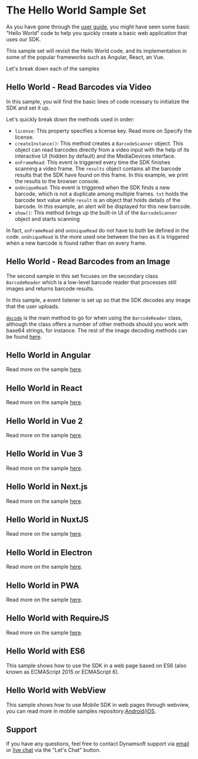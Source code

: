 # The Hello World Sample Set

As you have gone through the [user guide](https://www.dynamsoft.com/barcode-reader/programming/javascript/user-guide/?ver=latest#getting-started---hello-world), you might have seen some basic "Hello World" code to help you quickly create a basic web application that uses our SDK.

This sample set will revisit the Hello World code, and its implementation in some of the popular frameworks such as Angular, React, an Vue.

Let's break down each of the samples

## Hello World - Read Barcodes via Video

In this sample, you will find the basic lines of code ncessary to initialize the SDK and set it up.

Let's quickly break down the methods used in order:

* `license`: This property specifies a license key. Read more on Specify the license.
* `createInstance()`: This method creates a `BarcodeScanner` object. This object can read barcodes directly from a video input with the help of its interactive UI (hidden by default) and the MediaDevices interface.
* `onFrameRead`: This event is triggered every time the SDK finishes scanning a video frame. The `results` object contains all the barcode results that the SDK have found on this frame. In this example, we print the results to the browser console.
* `onUniqueRead`: This event is triggered when the SDK finds a new barcode, which is not a duplicate among multiple frames. `txt` holds the barcode text value while `result` is an object that holds details of the barcode. In this example, an alert will be displayed for this new barcode.
* `show()`: This method brings up the built-in UI of the `BarcodeScanner` object and starts scanning

In fact, `onFrameRead` and `onUniqueRead` do not have to both be defined in the code. `onUniqueRead` is the more used one between the two as it is triggered when a new barcode is found rather than on every frame.

## Hello World - Read Barcodes from an Image

The second sample in this set focuses on the secondary class `BarcodeReader` which is a low-level barcode reader that processes still images and returns barcode results.

In this sample, a event listener is set up so that the SDK decodes any image that the user uploads.

[`decode`](https://www.dynamsoft.com/barcode-reader/programming/javascript/api-reference/BarcodeReader.html?ver=latest#decode) is the main method to go for when using the `BarcodeReader` class, although the class offers a number of other methods should you work with base64 strings, for instance. The rest of the image decoding methods can be found [here](https://www.dynamsoft.com/barcode-reader/programming/javascript/api-reference/BarcodeReader.html?ver=latest#decode-barcodes).

## Hello World in Angular

Read more on the sample [here](https://www.dynamsoft.com/barcode-reader/programming/javascript/samples-demos/helloworld-angular.html).

## Hello World in React

Read more on the sample [here](https://www.dynamsoft.com/barcode-reader/programming/javascript/samples-demos/helloworld-reactjs.html).

## Hello World in Vue 2

Read more on the sample [here](https://www.dynamsoft.com/barcode-reader/programming/javascript/samples-demos/helloworld-vuejs.html).

## Hello World in Vue 3

Read more on the sample [here](https://www.dynamsoft.com/barcode-reader/programming/javascript/samples-demos/helloworld-vuejsv3.html).

## Hello World in Next.js

Read more on the sample [here](https://www.dynamsoft.com/barcode-reader/programming/javascript/samples-demos/helloworld-nextjs.html).

## Hello World in NuxtJS

Read more on the sample [here](https://www.dynamsoft.com/barcode-reader/programming/javascript/samples-demos/helloworld-nuxtjs.html).

## Hello World in Electron

Read more on the sample [here](https://www.dynamsoft.com/barcode-reader/programming/javascript/samples-demos/helloworld-electron.html).

## Hello World in PWA

Read more on the sample [here](https://www.dynamsoft.com/barcode-reader/programming/javascript/samples-demos/helloworld-pwa.html).

## Hello World with RequireJS

Read more on the sample [here](https://www.dynamsoft.com/barcode-reader/programming/javascript/samples-demos/helloworld-requirejs.html).

## Hello World with ES6

This sample shows how to use the SDK in a web page based on ES6 (also known as ECMAScript 2015 or ECMAScript 6).


## Hello World with WebView

This sample shows how to use Mobile SDK in web pages through webview, you can read more in moblie samples repository:[Android](https://github.com/Dynamsoft/barcode-reader-mobile-samples/tree/main/android/JavaScript/WebViewBarcodeScanning)/[iOS](https://github.com/Dynamsoft/barcode-reader-mobile-samples/tree/main/ios/JavaScript/WebViewBarcodeScanning).

## Support

If you have any questions, feel free to contact Dynamsoft support via [email](mailto:support@dynamsoft.com) or [live chat](https://www.dynamsoft.com/barcode-reader/sdk-javascript/) via the "Let's Chat" button.
